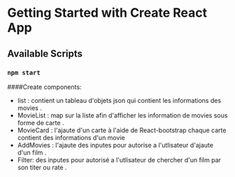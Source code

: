 # Getting Started with Create React App
## Available Scripts
### `npm start`
####Create components:
- list : contient un tableau  d'objets json qui contient les informations des movies . 
- MovieList : map sur la liste afin d'afficher les information de movies sous forme de carte .
- MovieCard : l'ajaute d'un carte à l'aide de React-bootstrap chaque carte contient des informations d'un movie
- AddMovies : l'ajaute des inputes pour autorise a l'utlisateur d'ajaute d'un film .
- Filter: des inputes pour autorisé a l'utlisateur de chercher d'un film par son  titer ou rate .
